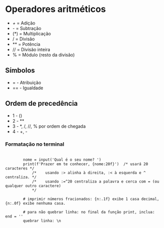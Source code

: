 # Operadores aritméticos

* *+* = Adição
* *-* = Subtração
* (*) = Multiplicação
*  /  = Divisão
* **  = Potência
* //  = Divisão inteira
*  %  = Módulo (resto da divisão)

## Símbolos
* =  - Atribuição
* == - Igualdade

## Ordem de precedência
* 1 - ()
* 2 - **
* 3 - *, /, //, % por ordem de chegada
* 4 - +, -

### Formatação no terminal


<pre>
    <code>
        nome = input('Qual é o seu nome? ')
        print(f'Prazer em te conhecer, {nome:20f}')  /* usará 20 caracteres */
            /*    usando :> alinha à direita, :< à esquerda e ^ centraliza. */
            /*    usando :=^20 centraliza a palavra e cerca com = (ou qualquer outro caractere)  
            */

        # imprimir números fracionados: {n:.1f} exibe 1 casa decimal, {n:.0f} exibe nenhuma casa.

        # para não quebrar linha: no final da função print, inclua: end = ''
        quebrar linha: \n   
    </code>
</pre>